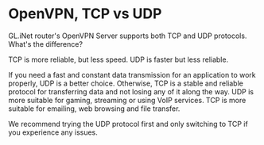 # OpenVPN, TCP vs UDP

GL.iNet router's OpenVPN Server supports both TCP and UDP protocols. What's the difference?

TCP is more reliable, but less speed. UDP is faster but less reliable.

If you need a fast and constant data transmission for an application to work properly, UDP is a better choice. Otherwise, TCP is a stable and reliable protocol for transferring data and not losing any of it along the way. UDP is more suitable for gaming, streaming or using VoIP services. TCP is more suitable for emailing, web browsing and file transfer.

We recommend trying the UDP protocol first and only switching to TCP if you experience any issues.
